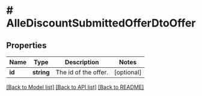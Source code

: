 # # AlleDiscountSubmittedOfferDtoOffer

## Properties

Name | Type | Description | Notes
------------ | ------------- | ------------- | -------------
**id** | **string** | The id of the offer. | [optional]

[[Back to Model list]](../../README.md#models) [[Back to API list]](../../README.md#endpoints) [[Back to README]](../../README.md)
